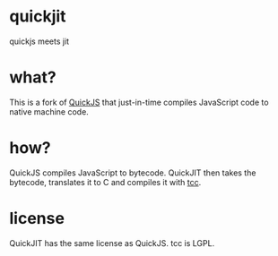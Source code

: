 quickjit
========

quickjs meets jit

# what?

This is a fork of [QuickJS](https://bellard.org/quickjs/) that just-in-time
compiles JavaScript code to native machine code.

# how?

QuickJS compiles JavaScript to bytecode. QuickJIT then takes the bytecode,
translates it to C and compiles it with [tcc](https://bellard.org/tcc/).

# license

QuickJIT has the same license as QuickJS. tcc is LGPL.
